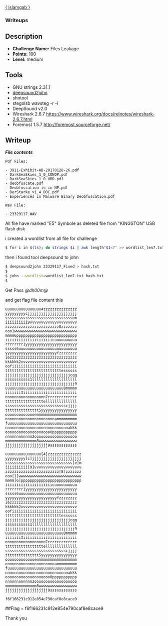 [{ islamgab }](http://facebook.com/islam.jabir)
### Writeups

## Description
* **Challenge Name:** Files Leakage
* **Points:** 100
* **Level:** medium


## Tools
* GNU strings 2.31.1
* [deepsound2john](https://github.com/magnumripper/JohnTheRipper/blob/bleeding-jumbo/run/deepsound2john.py)
* shntool
* stegolsb wavsteg -r -i
* DeepSound v2.0
* Wireshark 2.6.7 https://www.wireshark.org/docs/relnotes/wireshark-2.6.7.html
* Foremost 1.5.7 http://foremost.sourceforge.net/

## Writeup

***File contents***
```
Pdf Files:

- 3911-Exhibit-AB-20170128-26.pdf
- DarkSeaSkies_1_0_CONOP.pdf
- DarkSeaSkies_1_0_URD.pdf
- deobfuscate.pdf
- Deobfuscation is in NP.pdf
- DerStarke_v1_4_DOC.pdf
- Experiences in Malware Binary Deobfuscation.pdf

Wav File:

- 23329117.WAV
```

All file have marked "E5" Symbole as deleted file from "KINGSTON" USB flash disk


i created a wordlist from all file for challenge

```bash
$ for i in $(ls); do strings $i | awk length"$1<7" >> wordlist_len7.txt; done
```
then i found tool deepsound to john

```bash
$ deepsound2john 23329117_Fixed > hash.txt
$
$ john --wordlist=wordlist_len7.txt hash.txt
$
```

Get Pass *@dh00m@*

and get flag file content this


```
uuuuuuuuuuuuuuuu4zzzzzzzzzzzzzzz
yyyyyyyyycjjjjjjjjjjjjjjjjjjjjjj
ssssssssssssssssssssssssssssssem
iiiiiiiiii9vvvvvvvvvvvvvvvvvvvvv
zzzzzzzzzzzzzzzzzzzzzzzz8zzzzzzz
ooo1wwwwwwwwwwwwwwwwwwwwwwwwwwww
mmmm6ppppppppppppppppppppppppppp
iiiiiiiiiiiiiiiiiiiiicuuuuuuuuuu
rrrrrrrr1yyyyyyyyyyyyyyyyyyyyyyy
sssss6uuuuuuuuuuuuuuuuuuuuuuuuuu
yyyyyyyyyyyyyyyyyyyyyyyfzzzzzzzz
i6zzzzzzzzzzzzzzzzzzzzzzzzzzzzzz
kkkkkk2vvvvvvvvvvvvvvvvvvvvvvvvv
oofiiiiiiiiiiiiiiiiiiiiiiiiiiiii
tttttttttttttttttttttttttessssss
jjjjjjjjjjjjjjjjjjjjjjjjjjjjjcqq
sssssssssss1llllllllllllllllllll
jjjjjjjjjjjjjjjjjjjjjjjjjjjjjjj9
uuuuuuuuuuuuuuuuuuuuuuuuuu8mmmmm
iiiiiii3iiiiiiiiiiiiiiiiiiiiiiii
nnnnnnnnnnnnnnnnnn7rrrrrrrrrrrrr
tttttttttttttttttellllllllllllll
ssssssssssssssssssssssssssscjjjj
ttttttttttttttt5yyyyyyyyyyyyyyyy
oooooooooooooemmmmmmmmmmmmmmmmmm
nnnnnnnnnnnnnnnnnnnnnnammmmmmmmm
fuuuuuuuuuuuuuuuuuuuuuuuuuuuuuuu
nnnnnnnnnnnnnnnnnnnnnnnnnnnnakkk
oooooooooooooooooooo0ppppppppppp
nnnnnnnnnnnn2ooooooooooooooooooo
mmmmmmmmmmmmmm8wwwwwwwwwwwwwwwww
jjjjjjjjjjjjjjjjjjj9ssssssssssss
```

```
uuuuuuuuuuuuuuuu[4]zzzzzzzzzzzzzzz
yyyyyyyyy[c]jjjjjjjjjjjjjjjjjjjjjj
ssssssssssssssssssssssssssssss[e]m
iiiiiiiiii[9]vvvvvvvvvvvvvvvvvvvvv
zzzzzzzzzzzzzzzzzzzzzzzz[8]zzzzzzz
ooo[1]wwwwwwwwwwwwwwwwwwwwwwwwwwww
mmmm[6]ppppppppppppppppppppppppppp
iiiiiiiiiiiiiiiiiiiiicuuuuuuuuuu
rrrrrrrr1yyyyyyyyyyyyyyyyyyyyyyy
sssss6uuuuuuuuuuuuuuuuuuuuuuuuuu
yyyyyyyyyyyyyyyyyyyyyyyfzzzzzzzz
i6zzzzzzzzzzzzzzzzzzzzzzzzzzzzzz
kkkkkk2vvvvvvvvvvvvvvvvvvvvvvvvv
oofiiiiiiiiiiiiiiiiiiiiiiiiiiiii
tttttttttttttttttttttttttessssss
jjjjjjjjjjjjjjjjjjjjjjjjjjjjjcqq
sssssssssss1llllllllllllllllllll
jjjjjjjjjjjjjjjjjjjjjjjjjjjjjjj9
uuuuuuuuuuuuuuuuuuuuuuuuuu8mmmmm
iiiiiii3iiiiiiiiiiiiiiiiiiiiiiii
nnnnnnnnnnnnnnnnnn7rrrrrrrrrrrrr
tttttttttttttttttellllllllllllll
ssssssssssssssssssssssssssscjjjj
ttttttttttttttt5yyyyyyyyyyyyyyyy
oooooooooooooemmmmmmmmmmmmmmmmmm
nnnnnnnnnnnnnnnnnnnnnnammmmmmmmm
fuuuuuuuuuuuuuuuuuuuuuuuuuuuuuuu
nnnnnnnnnnnnnnnnnnnnnnnnnnnnakkk
oooooooooooooooooooo0ppppppppppp
nnnnnnnnnnnn2ooooooooooooooooooo
mmmmmmmmmmmmmm8wwwwwwwwwwwwwwwww
jjjjjjjjjjjjjjjjjjj9ssssssssssss
```
```
f6f166231c912e854e790caf8e8cace9
```

##Flag = f6f166231c912e854e790caf8e8cace9

Thank you
